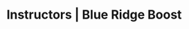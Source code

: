 ---
title: "Instructors | Blue Ridge Boost"
page_title: "Blue Ridge Boost Instructors"
# meta description
description: "Dedicated intructors teach computer coding, robotics, math, and computer science."
draft: false
# content section
section: "instructors"

owner:
  enable : true
  name: "Nora Evans"
  role: "Founder and CEO. Coding, robotics and math teacher."
  photo: "/images/instructors/evansnora.png"
  bio: "Nora is originally from Bucharest, Romania and earned a B.Sc. in Computer Science at the Polytechnic University of Bucharest. Nora moved to Charlottesville in the Fall of 2004 to pursue graduate school at the University of Virginia, where she earned a Master's in Computer Science in 2006, a Master of Science in Mathematics in 2014, and a Master of Teaching in 2022. Nora [published serveral research articles in computer science](https://scholar.google.com/citations?user=BTsjtmgAAAAJ&hl=en&oi=ao) and has several years of industry experience as a software developer. Nora has extensive teaching experience as Lecturer in the Mathematics Department at UVA, Algebra teacher at Peabody School, math student-teacher at Monticello High School, teaching and research assistant in the Computer Science Department at UVA.
  
  At Blue Ridge Boost, Nora selects and develops class content, coaches the robotics competition teams, teaches advanced math and computer science classes, and tutors students in math and computer science.
  "

coordinator:
  enable : true
  name: "Ransford Dunu"
  role: "Manager. Coding and robotics."
  photo: "/images/instructors/ransford.png"
  bio: "Ransford is originally from Koforidua, Ghana. He moved to Charlottesville, Virginia with his parents as an infant. Currently, Ransford is working towards an Associate's Degree in Mechanical Engineering with a minor in Computer Science.
  
  Ransford has experience in teaching teens and kids how to code. Through NSBE (National Society of Black Engineers) and Mrs. Early from Albemarle High School, Ranford taught middle schoolers to code a Sphero bots. He helped students to understand critical thinking and problem-solving skills to be able to guide the Sphero out of not just one maze but an array of mazes with the same code.
  
  At Blue Ridge Boost, Ransford teaches coding and robotics classes for elementary and middle school students both in classes and camp. Ransford also serves as coordinator for camps.
  "

instructors:
- enable : true
  name: "Saumya Sharma"
  role: "Coding and robotics teacher."
  photo: "/images/instructors/saumya.png"
  bio: "Saumya is a 4th year at the University of Virginia working towards a degree in Global Public Health and a minor in Computer Science. As a member of the community, Saumya has valued tutoring and working with students as a way to help bring the community forward by being involved in it. Saumya was on a FIRST Tech Challenge (FTC) robotics team for 3 years and has continued her appreciation for Computer Science during my time at UVA.

  At Blue Ridge Boost, Saumya coaches the FLL Challenge Team and teaches the Vex IQ robotics classes."

- enable : true
  name: "Christina Fowler"
  role: "Lead camp instructor ages 8 and 9. Coding and math teacher. Math tutor."
  photo: "/images/instructors/christina.png"
  bio: "Christina is from Northern Virginia and graduated from JMU with my Master's in Teaching. Christina taught 3rd grade for the past 5 years and is joining Walker Upper Elementary as a fifth grade teacher. 

    At Blue Ridge Boost, Christina teaches coding, math, and robotics to elementary school students."
    
- enable : false
  name : "Akhil Marri"
  photo: "/images/instructors/akhil.png"
  role: "Lead Instructor Camp Ages 10 to 13. Coding and robotics teacher."
  bio: "Akhil is from Charlottesville, Virginia, and will be attending Stanford this fall to work towards a degree in Mechanical or Electrical Engineering. With a background as an Eagle Scout, Akhil honed his skills in teaching and mentoring, particularly with younger individuals and teenagers. Akhil has a passion for STEM and more specifically robotics. During high school, Akhil founded an FTC team where his role as co-captain and Engineering Lead propelled the team to be ranked #1 in Virginia.

  At Blue Ridge Boost, Akhil teaches advanced robotics and coding classes and lead the camp for ages ten to thirteen. Akhil is integral to our efforts to launch the FTC and Aerial Robotics teams."

- enable : true
  name: "Scarlett Morse"
  role: "Camp Instructor. Coding and Robotics teacher."
  photo:  "/images/instructors/scarlett.png"
  bio: "Scarlett lived in Pennsylvania, Virginia, and France, and graduated in 2024 from Albemarle High School, the Math, Engineering, and Science Academy. Scarlett is currently a student at the University of Virginia. Scarlett plans to study math and computer science, environmental science, political science, and French. 
  
  Scartlet runs Mathemagicians, a math club at the Northside Library for teens interested in STEM. Scarlett also completed  an internship at a pharmacy in Arzens, France working with a shelf-stocking robot. Whether tutoring peers and neighbors in math or tinkering with 3D printers and welding equipment, Scarlett loves sharing her interest in technology and science with others!"

- enable : true
  name: "Carter Earles"
  role: "Camp Instructor, ages 10 to 13. Coding and Robotics teacher."
  photo:  "/images/instructors/carter.png"
  bio: "Carter was born in Charlottesville and lived here his entire life. Carter is a junior at Albemarle High School and attends Center 1 for game design. Center 1 is a small school where career-specific courses are taught. At Albemarle, Carter plays tenor saxophone in the marching band, jazz band, and sax choir. Carter is also a programmer at Cavelier Robotics and am in the Albemarle Key Club. Some of Carter's greatest areas of interest are programming, game development, machine learning, and evolutionary algorithms. Carter also really enjoy math and how it is applied to describe various systems in nature. Carter also loves sharing my passion for STEM through various events such as Girls Geek Day, STEM Night, and now, Blue Ridge Boost!"

- enable : true
  name: "Tracey Dunu"
  role: "Camp Instructor"
  photo:  "/images/instructors/nophoto.png"
  bio: ""

---